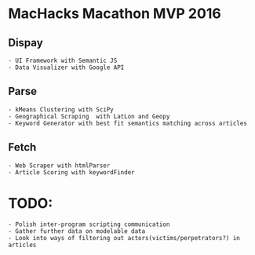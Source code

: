# MacHacks Macathon MVP 2016
## Dispay
    - UI Framework with Semantic JS
    - Data Visualizer with Google API
## Parse
    - kMeans Clustering with SciPy
    - Geographical Scraping  with LatLon and Geopy
    - Keyword Generator with best fit semantics matching across articles
## Fetch
    - Web Scraper with htmlParser
    - Article Scoring with keywordFinder
    
# TODO:
    - Polish inter-program scripting communication
    - Gather further data on modelable data
    - Look into ways of filtering out actors(victims/perpetrators?) in articles
